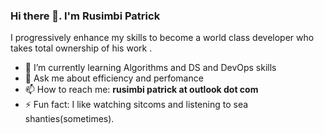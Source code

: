 ### Hi there 👋. I'm Rusimbi Patrick

I progressively enhance my skills to become a world class developer who takes total ownership of his work .

- 🌱 I’m currently learning Algorithms and DS and DevOps skills
- 💬 Ask me about efficiency and perfomance
- 📫 How to reach me: **rusimbi patrick at outlook dot com**
- ⚡ Fun fact: I like watching sitcoms and listening to sea shanties(sometimes).
